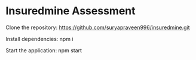 # Insuredmine Assessment

Clone the repository:
https://github.com/suryapraveen996/insuredmine.git

Install dependencies:
  npm i

Start the application:
  npm start
